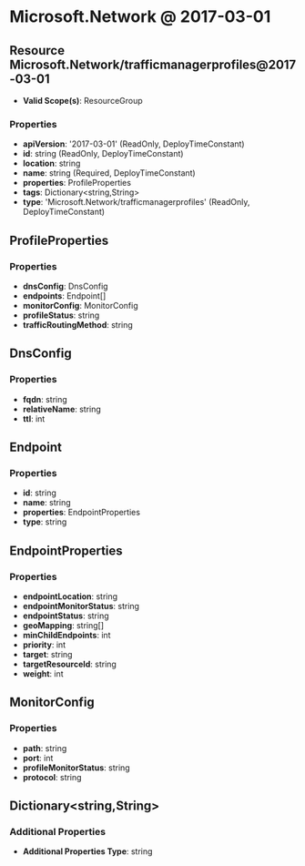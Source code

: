# Microsoft.Network @ 2017-03-01

## Resource Microsoft.Network/trafficmanagerprofiles@2017-03-01
* **Valid Scope(s)**: ResourceGroup
### Properties
* **apiVersion**: '2017-03-01' (ReadOnly, DeployTimeConstant)
* **id**: string (ReadOnly, DeployTimeConstant)
* **location**: string
* **name**: string (Required, DeployTimeConstant)
* **properties**: ProfileProperties
* **tags**: Dictionary<string,String>
* **type**: 'Microsoft.Network/trafficmanagerprofiles' (ReadOnly, DeployTimeConstant)

## ProfileProperties
### Properties
* **dnsConfig**: DnsConfig
* **endpoints**: Endpoint[]
* **monitorConfig**: MonitorConfig
* **profileStatus**: string
* **trafficRoutingMethod**: string

## DnsConfig
### Properties
* **fqdn**: string
* **relativeName**: string
* **ttl**: int

## Endpoint
### Properties
* **id**: string
* **name**: string
* **properties**: EndpointProperties
* **type**: string

## EndpointProperties
### Properties
* **endpointLocation**: string
* **endpointMonitorStatus**: string
* **endpointStatus**: string
* **geoMapping**: string[]
* **minChildEndpoints**: int
* **priority**: int
* **target**: string
* **targetResourceId**: string
* **weight**: int

## MonitorConfig
### Properties
* **path**: string
* **port**: int
* **profileMonitorStatus**: string
* **protocol**: string

## Dictionary<string,String>
### Additional Properties
* **Additional Properties Type**: string


